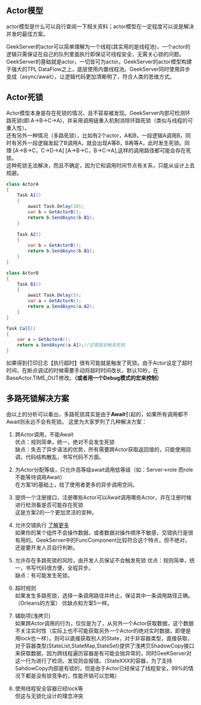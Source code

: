 ## Actor模型 ##
actor模型是什么可以自行查阅一下相关资料；actor模型在一定程度可以说是解决并发的最佳方案。

GeekServer的actor可以简单理解为一个线程(其实用的是线程池)，一个actor的逻辑只需保证在自己的队列里面执行即保证可线程安全，无需关心锁的问题。GeekServer的基础就是actor，一切皆可为actor。GeekServer的actor模型构建于强大的TPL DataFlow之上，底层使用内置线程池。GeekServer同时使用异步变成（async/await），让逻辑代码更加清晰明了，符合人类的思维方式。

## Actor死锁 ##
Actor模型本身是存在死锁的情况，且不容易被发现。GeekServer内部可检测环路死锁(即:A->B->C->A)，并采用调用链重入机制消除环路死锁（类似与线程的可重入性）。  
还有另外一种情况（多路死锁），比如有2个actor，A和B，一段逻辑A调用B，同时有另外一段逻辑发起了B调用A，就会出现A等B，B再等A，此时发生死锁。同理 [A->B->C，C->D->A] [A->B->C，B->C->A],这样的调用路径都可能会存在死锁。  
这种死锁无法解决，而且不确定，因为它和调用时间节点有关系，只能从设计上去规避。  
```csharp
class ActorA
{
	Task A1()
	{
        await Task.Delay(10); 
		var b = GetActorB();
		return b.SendAsync(b.B1);
	}
	
	Task A2()
	{
		var b = GetActorB();
		return b.SendAsync(b.B1);
	}
}

class ActorB
{
	Task B1()
	{
		await Task.Delay(5);
		var a = GetActorA();
		return a.SendAsync(a.A2);
	}
}

Task Call()
{
	var a = GetActorA();
	return a.SendAsync(a.A1);//这里就会触发死锁
}
```

如果得到打印日志【执行超时】很有可能就是触发了死锁。由于Actor设定了超时时间，在断点调试的时候需要手动将超时时间改长，默认10秒，在BaseActor.TIME_OUT修改。**（或者用一个Debug模式的宏来控制）**

## 多路死锁解决方案 ##
由以上的分析可以看出，多路死锁其实是由于**Await**引起的，如果所有调用都不Await则永远不会有死锁。
这里为大家罗列了几种解决方案：  

1. 跨Actor调用，不能Await  
  优点：规则简单，统一，绝对不会发生死锁  
  缺点：失去了异步语法的优势，所有需要跨Actor获取返回值的，只能使用回调，代码结构散乱，书写代码不方面。 

2. 为Actor分配等级，只允许高等级await调用低等级（如：Server->role 而role不能等待调用Await）  
  在方案1的基础上，给了使用者更多的异步调用空间。  

3. 提供一个注册接口，注册哪些Actor可以Await调用哪些Actor，并在注册时候进行检测看是否可能存在死锁    
  这是方案2的一个更加灵活的变种。    	

4. 允许交错执行 [了解更多](https://blog.csdn.net/uddiqpl/article/details/86294520)    
  如果你的某个组件不会操作数据，或者数据对操作顺序不敏感，交错执行是很有用的。GeekServer中的FuncComponent比较符合这个特点，但不绝对，还是要开发人员自行判断。  

5. 允许存在多路死锁的风险，由开发人员保证不会触发死锁
  优点：规则简单，统一，书写代码很方便，全程异步。  
  缺点：有可能发生死锁。

6. 超时规则  
  如果发生多路死锁，选择一条调用路径并终止，保证其中一条调用路径正确。（Orleans的方案）
  优缺点和方案5一样。  

7. 辅助项(浅拷贝)  
  如果跨Actor调用的行为，仅仅是为了，从另外一个Actor获取数据，这个数据不关注实时性（实际上也不可能获取另外一个Actor的绝对实时数据，即便是用lock也一样）。则可以直接获取别人的State，对于非容器类型，直接获取，对于容器类型(StateList,StateMap,StateSet)提供了浅拷贝ShadowCopy接口来获取数据，因为跨线程遍历容器是有可能会抛异常的，同时GeeKServer对这一行为进行了检测，发现则会报错。（StateXXX的容器，为了支持SahdowCopy内部是有锁的，但是由于Actor已经保证了线程安全，99%的情况下都是没有锁竞争的，性能开销可以忽略）  

8. 使用线程安全容器已经lock等  
  但这与无锁化设计的理念冲突
